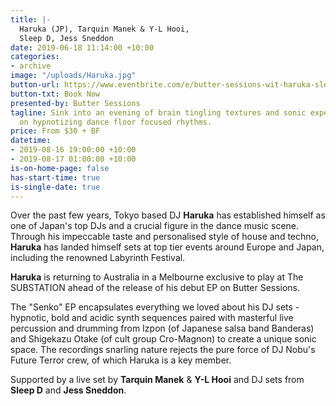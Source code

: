 ```yaml
---
title: |-
  Haruka (JP), Tarquin Manek & Y-L Hooi,
  Sleep D, Jess Sneddon
date: 2019-06-18 11:14:00 +10:00
categories:
- archive
image: "/uploads/Haruka.jpg"
button-url: https://www.eventbrite.com/e/butter-sessions-wit-haruka-sleep-d-tarquin-manek-y-l-hooi-jess-sneddon-tickets-64588792818?utm-medium=discovery&utm-campaign=social&utm-content=attendeeshare&aff=escb&utm-source=cp&utm-term=listing
button-txt: Book Now
presented-by: Butter Sessions
tagline: Sink into an evening of brain tingling textures and sonic experiments, peaking
  on hypnotizing dance floor focused rhythms.
price: From $30 + BF
datetime:
- 2019-08-16 19:00:00 +10:00
- 2019-08-17 01:00:00 +10:00
is-on-home-page: false
has-start-time: true
is-single-date: true
---
```


Over the past few years, Tokyo based DJ **Haruka** has established himself as one of Japan's top DJs and a crucial figure in the dance music scene. Through his impeccable taste and personalised style of house and techno, **Haruka** has landed himself sets at top tier events around Europe and Japan, including the renowned Labyrinth Festival. 

**Haruka** is returning to Australia in a Melbourne exclusive to play at The SUBSTATION ahead of the release of his debut EP on Butter Sessions.

The "Senko" EP encapsulates everything we loved about his DJ sets - hypnotic, bold and acidic synth sequences paired with masterful live percussion and drumming from Izpon (of Japanese salsa band Banderas) and Shigekazu Otake (of cult group Cro-Magnon) to create a unique sonic space. The recordings snarling nature rejects the pure force of DJ Nobu's Future Terror crew, of which Haruka is a key member.

Supported by a live set by **Tarquin Manek** & **Y-L Hooi** and DJ sets from **Sleep D** and **Jess Sneddon**.
